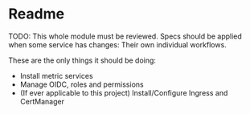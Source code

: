 # Readme

TODO: This whole module must be reviewed. Specs should be applied when some service has changes: Their own individual workflows.

These are the only things it should be doing:
- Install metric services
- Manage OIDC, roles and permissions
- (If ever applicable to this project) Install/Configure Ingress and CertManager
